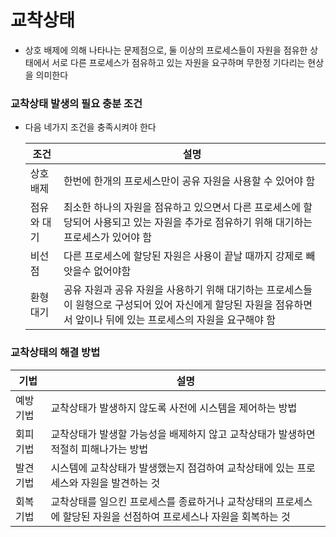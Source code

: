 # 교착상태

- 상호 배제에 의해 나타나는 문제점으로, 둘 이상의 프로세스들이 자원을 점유한 상태에서 서로 다른 프로세스가 점유하고 있는 자원을 요구하며 무한정 기다리는 현상을 의미한다



### 교착상태 발생의 필요 충분 조건

- 다음 네가지 조건을 충족시켜야 한다

  | 조건        | 설명                                                         |
  | ----------- | ------------------------------------------------------------ |
  | 상호 배제   | 한번에 한개의 프로세스만이 공유 자원을 사용할 수 있어야 함   |
  | 점유와 대기 | 최소한 하나의 자원을 점유하고 있으면서 다른 프로세스에 할당되어 사용되고 있는 자원을 추가로 점유하기 위해 대기하는 프로세스가 있어야 함 |
  | 비선점      | 다른 프로세스에 할당된 자원은 사용이 끝날 때까지 강제로 빼앗을수 없어야함 |
  | 환형 대기   | 공유 자원과 공유 자원을 사용하기 위해 대기하는 프로세스들이 원형으로 구성되어 있어 자신에게 할당된 자원을 점유하면서 앞이나 뒤에 있는 프로세스의 자원을 요구해야 함 |



### 교착상태의 해결 방법

| 기법      | 설명                                                         |
| --------- | ------------------------------------------------------------ |
| 예방 기법 | 교착상태가 발생하지 않도록 사전에 시스템을 제어하는 방법     |
| 회피 기법 | 교착상태가 발생할 가능성을 배제하지 않고 교착상태가 발생하면 적절히 피해나가는 방법 |
| 발견 기법 | 시스템에 교착상태가 발생했는지 점검하여 교착상태에 있는 프로세스와 자원을 발견하는 것 |
| 회복 기법 | 교착상태를 일으킨 프로세스를 종료하거나 교착상태의 프로세스에 할당된 자원을 선점하여 프로세스나 자원을 회복하는 것 |

